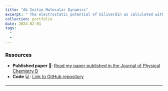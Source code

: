 ```yaml
---
title: "Ab Initio Molecular Dynamics"
excerpt: " The electrostatic potential of biliverdin as calculated with ab initio methods at the DFT level of theory. <br/><img src='/images/esp_bv.png' width='500' height='500'>"
collection: portfolio
date: 2024-02-01
tags:
  - 
  - 
---
```


### Resources

- **Published paper** 📄: [Read my paper published in the Journal of Physical Chemistry B](https://pubs.acs.org/doi/abs/10.1021/acs.jpcb.4c06722)
- **Code** 💻: [Link to GitHub repository](https://github.com/emainas/AIMD_Scripts.git)

---